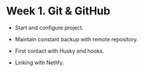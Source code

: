 # Week 1. Git & GitHub

- Start and configure project. 

- Maintain constant backup with remote repository. 

- First contact with Husky and hooks. 

- Linking with Netlify. 